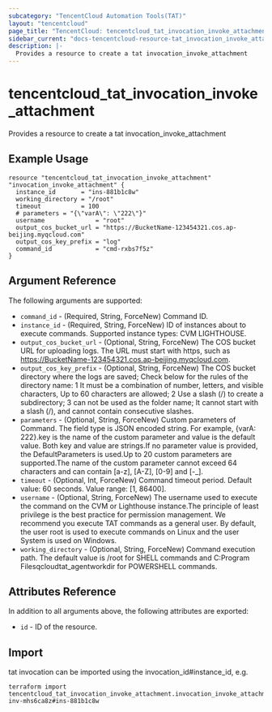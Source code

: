 ```yaml
---
subcategory: "TencentCloud Automation Tools(TAT)"
layout: "tencentcloud"
page_title: "TencentCloud: tencentcloud_tat_invocation_invoke_attachment"
sidebar_current: "docs-tencentcloud-resource-tat_invocation_invoke_attachment"
description: |-
  Provides a resource to create a tat invocation_invoke_attachment
---
```


# tencentcloud_tat_invocation_invoke_attachment

Provides a resource to create a tat invocation_invoke_attachment

## Example Usage

```hcl
resource "tencentcloud_tat_invocation_invoke_attachment" "invocation_invoke_attachment" {
  instance_id       = "ins-881b1c8w"
  working_directory = "/root"
  timeout           = 100
  # parameters = "{\"varA\": \"222\"}"
  username              = "root"
  output_cos_bucket_url = "https://BucketName-123454321.cos.ap-beijing.myqcloud.com"
  output_cos_key_prefix = "log"
  command_id            = "cmd-rxbs7f5z"
}
```

## Argument Reference

The following arguments are supported:

* `command_id` - (Required, String, ForceNew) Command ID.
* `instance_id` - (Required, String, ForceNew) ID of instances about to execute commands. Supported instance types:  CVM  LIGHTHOUSE.
* `output_cos_bucket_url` - (Optional, String, ForceNew) The COS bucket URL for uploading logs. The URL must start with https, such as https://BucketName-123454321.cos.ap-beijing.myqcloud.com.
* `output_cos_key_prefix` - (Optional, String, ForceNew) The COS bucket directory where the logs are saved; Check below for the rules of the directory name: 1 It must be a combination of number, letters, and visible characters, Up to 60 characters are allowed; 2 Use a slash (/) to create a subdirectory; 3 can not be used as the folder name; It cannot start with a slash (/), and cannot contain consecutive slashes.
* `parameters` - (Optional, String, ForceNew) Custom parameters of Command. The field type is JSON encoded string. For example, {varA: 222}.key is the name of the custom parameter and value is the default value. Both key and value are strings.If no parameter value is provided, the DefaultParameters is used.Up to 20 custom parameters are supported.The name of the custom parameter cannot exceed 64 characters and can contain [a-z], [A-Z], [0-9] and [-_].
* `timeout` - (Optional, Int, ForceNew) Command timeout period. Default value: 60 seconds. Value range: [1, 86400].
* `username` - (Optional, String, ForceNew) The username used to execute the command on the CVM or Lighthouse instance.The principle of least privilege is the best practice for permission management. We recommend you execute TAT commands as a general user. By default, the user root is used to execute commands on Linux and the user System is used on Windows.
* `working_directory` - (Optional, String, ForceNew) Command execution path. The default value is /root for SHELL commands and C:Program Filesqcloudtat_agentworkdir for POWERSHELL commands.

## Attributes Reference

In addition to all arguments above, the following attributes are exported:

* `id` - ID of the resource.



## Import

tat invocation can be imported using the invocation_id#instance_id, e.g.

```
terraform import tencentcloud_tat_invocation_invoke_attachment.invocation_invoke_attachment inv-mhs6ca8z#ins-881b1c8w
```

